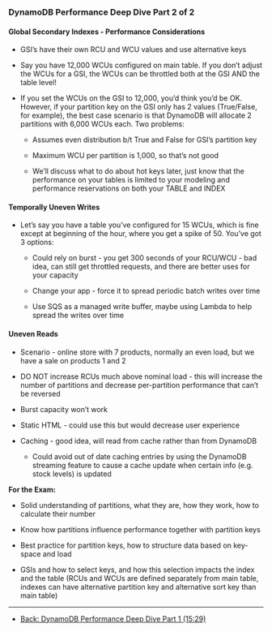 ### DynamoDB Performance Deep Dive Part 2 of 2

#### Global Secondary Indexes - Performance Considerations

* GSI’s have their own RCU and WCU values and use alternative keys

* Say you have 12,000 WCUs configured on main table.  If you don’t adjust the WCUs for a GSI, the WCUs can be throttled both at the GSI AND the table level!

* If you set the WCUs on the GSI to 12,000, you’d think you’d be OK.  However, if your partition key on the GSI only has 2 values (True/False, for example), the best case scenario is that DynamoDB will allocate 2 partitions with 6,000 WCUs each.  Two problems:

    * Assumes even distribution b/t True and False for GSI’s partition key

    * Maximum WCU per partition is 1,000, so that’s not good

    * We’ll discuss what to do about hot keys later, just know that the performance on your tables is limited to your modeling and performance reservations on both your TABLE and INDEX

#### Temporally Uneven Writes

* Let’s say you have a table you’ve configured for 15 WCUs, which is fine except at beginning of the hour, where you get a spike of 50.  You’ve got 3 options:

    * Could rely on burst - you get 300 seconds of your RCU/WCU - bad idea, can still get throttled requests, and there are better uses for your capacity

    * Change your app - force it to spread periodic batch writes over time

    * Use SQS as a managed write buffer, maybe using Lambda to help spread the writes over time

#### Uneven Reads

* Scenario - online store with 7 products, normally an even load, but we have a sale on products 1 and 2

* DO NOT increase RCUs much above nominal load - this will increase the number of partitions and decrease per-partition performance that can’t be reversed

* Burst capacity won’t work

* Static HTML - could use this but would decrease user experience

* Caching - good idea, will read from cache rather than from DynamoDB

    * Could avoid out of date caching entries by using the DynamoDB streaming feature to cause a cache update when certain info (e.g. stock levels) is updated

**For the Exam:**

* Solid understanding of partitions, what they are, how they work, how to calculate their number

* Know how partitions influence performance together with partition keys

* Best practice for partition keys, how to structure data based on key-space and load

* GSIs and how to select keys, and how this selection impacts the index and the table (RCUs and WCUs are defined separately from main table, indexes can have alternative partition key and alternative sort key than main table)

---

* [Back: DynamoDB Performance Deep Dive Part 1 (15:29)](DynamoDB_Performance_Deep_Dive_Part_1.md)
